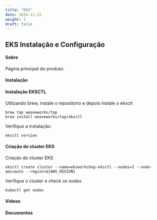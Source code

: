 ```yaml
---
title: "EKS"
date: 2018-11-22 
weight: 1
draft: false
---
```


## EKS Instalação e Configuração 

#### Sobre

Página principal do produto: 

#### Instalação 

#### Instalação EKSCTL 

Utilizando brew, instale o repositorio e depois instale o eksctl 

```
brew tap weaveworks/tap
brew install weaveworks/tap/eksctl
```
Verifique a instalação:

````
eksctl version
````


#### Criação do cluster EKS

Criação do cluster EKS
```
eksctl create cluster --name=eksworkshop-eksctl --nodes=3 --node-ami=auto --region=${AWS_REGION}
```

Verifique o cluster e check os nodes
```
kubectl get nodes
```

#### Vídeos

#### Documentos
